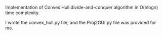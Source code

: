 Implementation of Convex Hull divide-and-conquer algorithm in O(nlogn) time complexity.

I wrote the convex_hull.py file, and the Proj2GUI.py file was provided for me.
